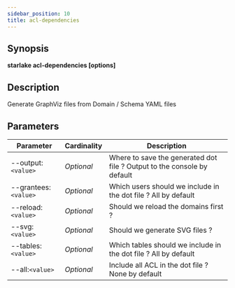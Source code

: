 ```yaml
---
sidebar_position: 10
title: acl-dependencies
---
```



## Synopsis

**starlake acl-dependencies [options]**

## Description
Generate GraphViz files from Domain / Schema YAML files

## Parameters

Parameter|Cardinality|Description
---|---|---
--output:`<value>`|*Optional*|Where to save the generated dot file ? Output to the console by default
--grantees:`<value>`|*Optional*|Which users should we include in the dot file ? All by default
--reload:`<value>`|*Optional*|Should we reload the domains first ?
--svg:`<value>`|*Optional*|Should we generate SVG files ?
--tables:`<value>`|*Optional*|Which tables should we include in the dot file ? All by default
--all:`<value>`|*Optional*|Include all ACL in the dot file ? None by default

